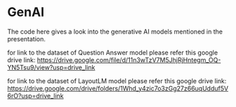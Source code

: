 # GenAI
The code here gives a look into the generative AI models mentioned in the presentation.

for link to the dataset of Question Answer model please refer this google drive link:
https://drive.google.com/file/d/11n3wTzV7M5JhjRjHntegm_OQ-YN5Tsu9/view?usp=drive_link

for link to the dataset of LayoutLM model please refer this google drive link:
https://drive.google.com/drive/folders/1Whd_y4zic7o3zGg27z66uqUdduf5V6rO?usp=drive_link
